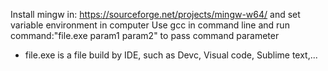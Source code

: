 Install mingw in: https://sourceforge.net/projects/mingw-w64/ and set variable environment in computer
Use gcc in command line and run command:"file.exe param1 param2" to pass command parameter
+ file.exe is a file build by IDE, such as Devc, Visual code, Sublime text,...
